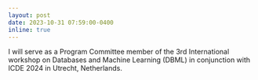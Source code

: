 ```yaml
---
layout: post
date: 2023-10-31 07:59:00-0400
inline: true
---
```


I will serve as a Program Committee member of the 3rd International workshop on Databases and Machine Learning (DBML) in conjunction with ICDE 2024 in Utrecht, Netherlands.